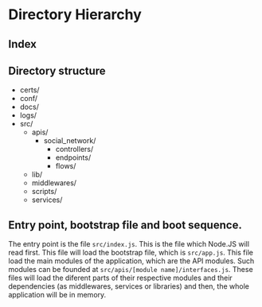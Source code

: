 # Directory Hierarchy

## Index

## Directory structure

* certs/
* conf/
* docs/
* logs/
* src/
  * apis/
    * social_network/
      * controllers/
      * endpoints/
      * flows/
  * lib/
  * middlewares/
  * scripts/
  * services/

## Entry point, bootstrap file and boot sequence.

The entry point is the file `src/index.js`. This is the file which Node.JS will read first. This file will load
the bootstrap file, which is `src/app.js`. This file load the main modules of the application, which are the API
modules. Such modules can be founded at `src/apis/[module name]/interfaces.js`. These files will load the diferent
parts of their respective modules and their dependencies (as middlewares, services or libraries) and then, 
the whole application will be in memory.
